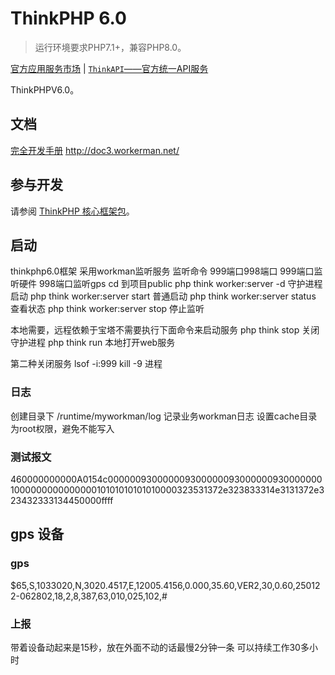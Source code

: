 ThinkPHP 6.0
===============

> 运行环境要求PHP7.1+，兼容PHP8.0。

[官方应用服务市场](https://market.topthink.com) | [`ThinkAPI`——官方统一API服务](https://docs.topthink.com/think-api)

ThinkPHPV6.0。

## 文档

[完全开发手册](https://www.kancloud.cn/manual/thinkphp6_0/content)
http://doc3.workerman.net/  

## 参与开发

请参阅 [ThinkPHP 核心框架包](https://github.com/top-think/framework)。


## 启动
thinkphp6.0框架
采用workman监听服务
监听命令 999端口998端口
999端口监听硬件
998端口监听gps
cd 到项目public
php think worker:server -d 守护进程启动
php think worker:server start 普通启动
php think worker:server status 查看状态
php think worker:server stop 停止监听

本地需要，远程依赖于宝塔不需要执行下面命令来启动服务
php think stop 关闭守护进程
php think run  本地打开web服务

第二种关闭服务
lsof -i:999
kill -9 进程


### 日志
创建目录下 /runtime/myworkman/log  记录业务workman日志
设置cache目录为root权限，避免不能写入


### 测试报文
460000000000A0154c000000930000009300000093000000930000000100000000000000010101010101010000323531372e323833314e3131372e323432333134450000ffff

## gps 设备
### gps
$65,S,1033020,N,3020.4517,E,12005.4156,0.000,35.60,VER2,30,0.60,250122-062802,18,2,8,387,63,010,025,102,#

### 上报
带着设备动起来是15秒，放在外面不动的话最慢2分钟一条
可以持续工作30多小时
